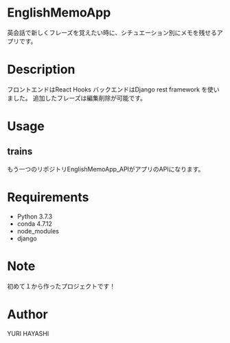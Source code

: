 # EnglishMemoApp
英会話で新しくフレーズを覚えたい時に、シチュエーション別にメモを残せるアプリです。

# Description
フロントエンドはReact Hooks
バックエンドはDjango rest framework
を使いました。
追加したフレーズは編集削除が可能です。

# Usage
## trains
もう一つのリポジトリEnglishMemoApp_APIがアプリのAPIになります。

# Requirements
- Python 3.7.3
- conda 4.7.12
- node_modules
- django

# Note
初めて１から作ったプロジェクトです！

# Author
YURI HAYASHI

